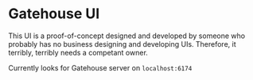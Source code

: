 # Gatehouse UI

This UI is a proof-of-concept designed and developed by someone who probably has no business designing and developing UIs.  Therefore, it terribly, terribly needs a competant owner.

Currently looks for Gatehouse server on `localhost:6174`